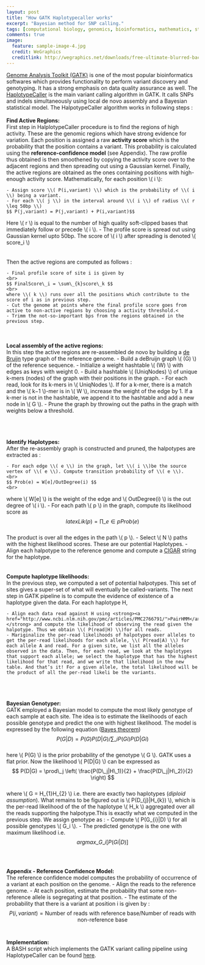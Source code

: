 ```yaml
---
layout: post
title: "How GATK Haplotypecaller works"
excerpt: "Bayesian method for SNP calling."
tags: [computational biology, genomics, bioinformatics, mathematics, statistics,]
comments: true
image:
  feature: sample-image-4.jpg
  credit: WeGraphics
  creditlink: http://wegraphics.net/downloads/free-ultimate-blurred-background-pack/
---
```

<a href="https://www.broadinstitute.org/gatk/">Genome Analysis Toolkit (GATK)</a> is one of the most popular bioinformatics softwares which provides functionality to perform variant discovery and genotyping. It has a strong emphasis on data quality assurance as well. The <a href="https://www.broadinstitute.org/gatk/gatkdocs/org_broadinstitute_gatk_tools_walkers_haplotypecaller_HaplotypeCaller.php">HaplotypeCaller</a> is the main variant calling algorithm in GATK. It calls SNPs and indels simultaneously using local de novo assembly and a Bayesian statistical model. The HalpotypeCaller algorithm works in following steps : 
<br><br>
<strong>Find Active Regions:</strong>
<br> 
First step in HalplotypeCaller procedure is to find the regions of high activity. These are the genomic regions which have strong evidence for variation. Each position is assigned a raw <strong>activity score</strong> which is the probability that the position contains a variant. This probability is calculated using the <strong>reference-confidence model</strong> (see Appendix). The raw profile thus obtained is then smoothened by copying the activity score over to the adjacent regions and then spreading out using a Gaussian kernel. Finally, the active regions are obtained as the ones containing positions with high-enough activity score.
Mathematically, for each position \\( i \\):

	- Assign score \\( P(i,variant) \\) which is the probability of \\( i \\) being a variant.
	- For each \\( j \\) in the interval around \\( i \\) of radius \\( r \leq 50bp \\) 
	$$ P(j,variant) = P(j,variant) + P(i,variant)$$ 
Here \\( r \\) is equal to the number of high quality soft-clipped bases that immediately follow or precede \\( i \\).
	- The profile score is spread out using Gaussian kernel upto 50bp. The score of \\( i \\) after spreading is denoted \\( score_i \\)
<br><br>	
Then the active regions are computed as follows :

	- Final profile score of site i is given by 
	<br>
	$$ FinalScore\_i = \sum\_{k}score\_k $$
	<br>
	where \\( k \\) runs over all the positions which contribute to the score of i as in previous step.
	- Cut the genome at points where the final profile score goes from active to non-active regions by choosing a activity threshold.<
	- Trimm the not-so-important bps from the regions obtained in the previous step.
<br><br>
<strong>Local assembly of the active regions:</strong>
<br>
In this step the active regions are re-assembled de novo by building a <a href="http://jverma.github.io//debruijn-graphs/">de Bruijn</a> type graph of the reference genome.
	- Build a deBruijn graph \\( (G) \\) of the reference sequence.
	- Initialize a weight hashtable \\( (W) \\) with edges as keys with weight 0.
	- Build a hashtable \\( (UniqNodes) \\) of unique k-mers (nodes) of the graph with their positions in the graph.
	- For each read, look for its k-mers in \\( UniqNodes \\). If for a k-mer, there is a match and the \\( k−1 \\)-mer is in \\( W \\), increase the weight of the edge by 1. If a k-mer is not in the hashtable, we append it to the hashtable and add a new node in \\( G \\).
	- Prune the graph by throwing out the paths in the graph with weights below a threshold.

<br><br>	
<strong>Identify Haplotypes:</strong> 
<br>
After the re-assembly graph is constructed and pruned, the halpotypes are extracted as :

	- For each edge \\( e \\) in the graph, let \\( i \\)be the source vertex of \\( e \\). Compute transition probability of \\( e \\).
	<br>
	$$ Prob(e) = W[e]/OutDegree(i) $$
	<br>
where \\( W[e] \\) is the weight of the edge and \\( OutDegree(i) \\) is the out degree of \\( i \\).
	- For each path \\( p \\) in the graph, compute its likelihood score as 
	<br>
 $$latex Lik(p) = \prod\_{e \in p} Prob(e) $$ 
 <br>
The product is over all the edges in the path \\( p \\).</li>
	- Select \\( N \\) paths with the highest likelihood scores. These are our potential Haplotypes.
	- Align each halpotype to the reference genome and compute a <a href="http://www.ncbi.nlm.nih.gov/pmc/articles/PMC2723002/">CIGAR</a> string for the haplotype.
<br><br>	
<strong>Compute haplotype likelihoods:</strong> 
<br>
In the previous step, we computed a set of potential halpotypes. This set of sites gives a super-set of what will eventually be called-variants. The next step in GATK pipeline is to compute the evidence of existence of a haplotype given the data. For each haplotype H,

	- Align each data read against H using <strong><a href="http://www.ncbi.nlm.nih.gov/pmc/articles/PMC2766791/">PairHMM</a></strong> and compute the likelihood of observing the read given the halpotype. Thus we obtain \\( P(read|H) \\)for all reads.
	- Mariginalize the per-read likelihoods of halpotypes over alleles to get the per-read likelihoods for each allele, \\( P(read|A) \\) for each allele A and read. For a given site, we list all the alleles observed in the data. Then, for each read, we look at the haplotypes that support each allele; we select the haplotype that has the highest likelihood for that read, and we write that likelihood in the new table. And that’s it! For a given allele, the total likelihood will be the product of all the per-read likeli be the variants.
<br><br>	
<strong>Bayesian Genotyper:</strong> 
<br>
GATK employed a Bayesian model to compute the most likely genotype of each sample at each site. The idea is to estimate the likelihoods of each possible genotype and predict the one with highest likelihood. The model is expressed by the following equation (<a href="http://en.wikipedia.org/wiki/Bayes%27_theorem">Bayes theorem</a>) 
<br>
$$ P (G|D) = P(G)P(D|G) / \sum\_i P(Gi)P(D|Gi) $$
<br>
here \\( P(G) \\) is the prior probability of the genotype \\( G \\). GATK uses a flat prior. Now the likelihood \\( P(D|G) \\) can be expressed as 
<br>
$$ P(D|G) = \prod\_j \left( \frac{P(D\_j|H\_1)}{2} + \frac{P(D\_j|H\_2)}{2} \right) $$
<br>
where \\( G = H\_{1}H\_{2} \\) i.e. there are exactly two haplotypes (*diploid assumption*). What remains to be figured out is \\( P(D\_{j}|H\_{k}) \\), which is the per-read likelihood of the of the haplotype \\( H_k \\) aggregated over all the reads supporting the halpotype.This is exactly what we computed in the previous step. We assign genotype as :
	- Compute \\( P(G\_{i}|D) \\) for all possible genotypes \\( G_i \\).
	- The predicted genotype is the one with maximum likelihood i.e. 
	$$ argmax\_{G\_{i}} [P(Gi|D)] $$ 
<br><br>	
<strong>Appendix - Reference Confidence Model:</strong> 
<br>
The reference confidence model computes the probability of occurrence of a variant at each position on the genome.
	- Align the reads to the reference genome.
	- At each position, estimate the probability that some non-reference allele is segregating at that position.
	- The estimate of the probability that there is a variant at position i is given by : 
	<br>
$$ P(i, variant) = \text{Number of reads with reference base}/\text{Number of reads with non-reference base} $$ 
<br><br>
<strong>Implementation:</strong> 
<br>
A BASH script which implements the GATK variant calling pipeline using HaplotypeCaller can be found <a href="https://github.com/Jverma/GATK-pipeline">here</a>.